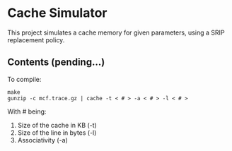 
# Cache Simulator 

This project simulates a cache memory for given parameters, using a SRIP replacement policy.

## Contents (pending...)

To compile:
```
make
gunzip -c mcf.trace.gz | cache -t < # > -a < # > -l < # >
```

With # being:
 1. Size of the cache in KB (-t)
 2. Size of the line in bytes (-l)
 3. Associativity (-a) 
